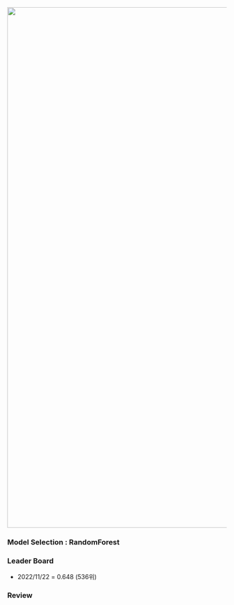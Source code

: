 

<img width="1195" src="https://user-images.githubusercontent.com/116277985/203329990-f445748f-a74a-430b-b052-b202e63f39b0.png">



### Model Selection : RandomForest

### Leader Board
- 2022/11/22 = 0.648 (536위)

### Review

